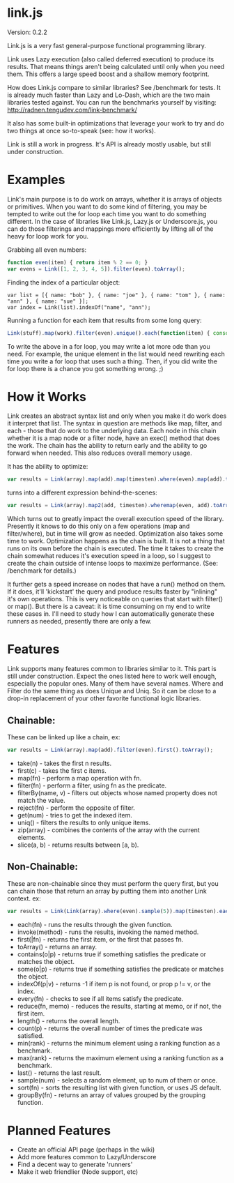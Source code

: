 link.js
=======

Version: 0.2.2

Link.js is a very fast general-purpose functional programming library.

Link uses Lazy execution (also called deferred execution) to produce its results.
That means things aren't being calculated until only when you need them. This offers
a large speed boost and a shallow memory footprint.

How does Link.js compare to similar libraries? See /benchmark for tests. It is already much
faster than Lazy and Lo-Dash, which are the two main libraries tested against. You can run the
benchmarks yourself by visiting: http://radnen.tengudev.com/link-benchmark/

It also has some built-in optimizations that leverage your work to try and do two things
at once so-to-speak (see: how it works).

Link is still a work in progress. It's API is already mostly usable, but still under construction.

Examples
========

Link's main purpose is to do work on arrays, whether it is arrays of objects or primitives. When you want to do
some kind of filtering, you may be tempted to write out the for loop each time you want to do something different.
In the case of libraries like Link.js, Lazy.js or Underscore.js, you can do those filterings and mappings more
efficiently by lifting all of the heavy for loop work for you.

Grabbing all even numbers:
``` javascript
function even(item) { return item % 2 == 0; }
var evens = Link([1, 2, 3, 4, 5]).filter(even).toArray();
```

Finding the index of a particular object:
``` javacript
var list = [{ name: "bob" }, { name: "joe" }, { name: "tom" }, { name: "ann" }, { name: "sue" }];
var index = Link(list).indexOf("name", "ann");
```

Running a function for each item that results from some long query:
``` javascript
Link(stuff).map(work).filter(even).unique().each(function(item) { console.log(item); });
```

To write the above in a for loop, you may write a lot more ode than you need. For example, the unique element in the
list would need rewriting each time you write a for loop that uses such a thing. Then, if you did write the for loop
there is a chance you got something wrong. ;)

How it Works
============

Link creates an abstract syntax list and only when you make it do work does it interpret that list. The syntax in
question are methods like map, filter, and each - those that do work to the underlying data. Each node in this
chain whether it is a map node or a filter node, have an exec() method that does the work. The chain has the
ability to return early and the ability to go forward when needed. This also reduces overall memory usage.

It has the ability to optimize:

``` javascript
var results = Link(array).map(add).map(timesten).where(even).map(add).toArray()
```

turns into a different expression behind-the-scenes:

``` javascript
var results = Link(array).map2(add, timesten).wheremap(even, add).toArray()
```

Which turns out to greatly impact the overall execution speed of the library. Presently it knows to do this only
on a few operations (map and filter/where), but in time will grow as needed. Optimization also takes some time to
work. Optimization happens as the chain is built. It is not a thing that runs on its own before the chain is
executed. The time it takes to create the chain somewhat reduces it's execution speed in a loop, so I suggest to
create the chain outside of intense loops to maximize performance. (See: /benchmark for details.)

It further gets a speed increase on nodes that have a run() method on them. If it does, it'll 'kickstart' the
query and produce results faster by "inlining" it's own operations. This is very noticeable on queries that
start with filter() or map(). But there is a caveat: it is time consuming on my end to write these cases in.
I'll need to study how I can automatically generate these runners as needed, presently there are only a few.

Features
========

Link supports many features common to libraries similar to it. This part is still under construction. Expect the
ones listed here to work well enough, especially  the popular ones. Many of them have several names. Where and
Filter do the same thing as does Unique and Uniq. So it can be close to a drop-in replacement of your other
favorite functional logic libraries.

Chainable:
----------

These can be linked up like a chain, ex:

``` javascript
var results = Link(array).map(add).filter(even).first().toArray();
```

- take(n)           - takes the first n results.
- first(c)          - takes the first c items.
- map(fn)           - perform a map operation with fn.
- filter(fn)        - perform a filter, using fn as the predicate.
- filterBy(name, v) - filters out objects whose named property does not match the value.
- reject(fn)        - perform the opposite of filter.
- get(num)          - tries to get the indexed item.
- uniq()            - filters the results to only unique items.
- zip(array)        - combines the contents of the array with the current elements.
- slice(a, b)       - returns results between [a, b).

Non-Chainable:
--------------

These are non-chainable since they must perform the query first, but you can chain those
that return an array by putting them into another Link context. ex:

``` javascript
var results = Link(Link(array).where(even).sample(5)).map(timesten).each(print);
```

- each(fn)         - runs the results through the given function.
- invoke(method)   - runs the results, invoking the named method.
- first(|fn)       - returns the first item, or the first that passes fn.
- toArray()        - returns an array.
- contains(o|p)    - returns true if something satisfies the predicate or matches the object.
- some(o|p)        - returns true if something satisfies the predicate or matches the object.
- indexOf(p|v)     - returns -1 if item p is not found, or prop p != v, or the index.
- every(fn)        - checks to see if all items satisfy the predicate.
- reduce(fn, memo) - reduces the results, starting at memo, or if not, the first item.
- length()         - returns the overall length.
- count(p)         - returns the overall number of times the predicate was satisfied.
- min(rank)        - returns the minimum element using a ranking function as a benchmark.
- max(rank)        - returns the maximum element using a ranking function as a benchmark.
- last()           - returns the last result.
- sample(num)      - selects a random element, up to num of them or once.
- sort(fn)         - sorts the resulting list with given function, or uses JS default.
- groupBy(fn)      - returns an array of values grouped by the grouping function.

Planned Features
================

- Create an official API page (perhaps in the wiki)
- Add more features common to Lazy/Underscore
- Find a decent way to generate 'runners'
- Make it web friendlier (Node support, etc)
